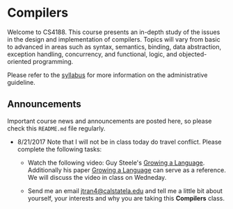 # Compilers

Welcome to CS4188.  This course presents an in-depth study of the issues in the design and implementation of compilers. Topics will vary from basic to advanced in areas such as syntax, semantics, binding, data abstraction, exception handling, concurrency, and functional, logic, and objected-oriented programming.

Please refer to the [syllabus](SYLLABUS.md) for more information on the administrative guideline.

## Announcements

Important course news and announcements are posted here, so please check this `README.md` file regularly.

- 8/21/2017 Note that I will not be in class today do travel conflict.  Please complete the following tasks:

  - Watch the following video: Guy Steele's [Growing a Language](https://www.youtube.com/watch?v=_ahvzDzKdB0). Additionally his paper [Growing a Language](https://www.cs.virginia.edu/~evans/cs655/readings/steele.pdf) can serve as a reference.  We will discuss the video in class on Wedneday.

  - Send me an email jtran4@calstatela.edu and tell me a little bit about yourself, your interests and why you are taking this **Compilers** class.
